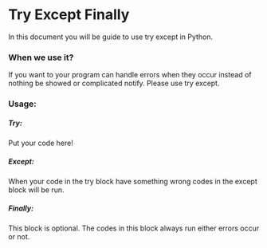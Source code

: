 # Try Except Finally
In this document you will be guide to use try except in Python.

### When we use it?
If you want to your program can handle errors when they occur instead of nothing be showed or complicated notify. Please use try except.

### Usage:
##### Try:
Put your code here!
##### Except:
When your code in the try block have something wrong codes in the except block will be run.
##### Finally:
This block is optional. The codes in this block always run either errors occur or not.


 